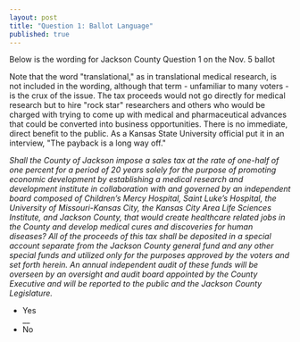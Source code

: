 ```yaml
---
layout: post
title: "Question 1: Ballot Language"
published: true
---
```


<p>Below is the wording for Jackson County Question 1 on the Nov. 5 ballot</p> 
  
<p>Note that the word "translational," as in translational medical research, is not included in the wording, although that term - unfamiliar to many voters - is the crux of the issue. The tax proceeds would not go directly for medical research but to hire "rock star" researchers and others who would be charged with trying to come up with medical and pharmaceutical advances that could be converted into business opportunities. There is no immediate, direct benefit to the public. As a Kansas State University official put it in an interview, "The payback is a long way off."</p>
  
  
_Shall the County of Jackson impose a sales tax at the rate of one-half of one percent for a period of 20 years solely for the purpose of promoting economic development by establishing a medical research and development institute in collaboration with and governed by an independent board composed of Children’s Mercy Hospital, Saint Luke’s Hospital, the University of Missouri-Kansas City, the Kansas City Area Life Sciences Institute, and Jackson County, that would create healthcare related jobs in the County and develop medical cures and discoveries for human diseases? All of the proceeds of this tax shall be deposited in a special account separate from the Jackson County general fund and any other special funds and utilized only for the purposes approved by the voters and set forth herein. An annual independent audit of these funds will be overseen by an oversight and audit board appointed by the County Executive and will be reported to the public and the Jackson County Legislature._
<ul>
	<li>Yes</li>__
	<li>No</li>
</ul>